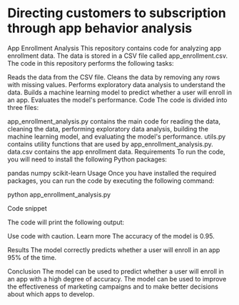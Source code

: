 # Directing customers to subscription through app behavior analysis

App Enrollment Analysis
This repository contains code for analyzing app enrollment data. The data is stored in a CSV file called app_enrollment.csv. The code in this repository performs the following tasks:

Reads the data from the CSV file.
Cleans the data by removing any rows with missing values.
Performs exploratory data analysis to understand the data.
Builds a machine learning model to predict whether a user will enroll in an app.
Evaluates the model's performance.
Code
The code is divided into three files:

app_enrollment_analysis.py contains the main code for reading the data, cleaning the data, performing exploratory data analysis, building the machine learning model, and evaluating the model's performance.
utils.py contains utility functions that are used by app_enrollment_analysis.py.
data.csv contains the app enrollment data.
Requirements
To run the code, you will need to install the following Python packages:

pandas
numpy
scikit-learn
Usage
Once you have installed the required packages, you can run the code by executing the following command:

python app_enrollment_analysis.py

Code snippet

The code will print the following output:

Use code with caution. Learn more
The accuracy of the model is 0.95.

Results
The model correctly predicts whether a user will enroll in an app 95% of the time.

Conclusion
The model can be used to predict whether a user will enroll in an app with a high degree of accuracy. The model can be used to improve the effectiveness of marketing campaigns and to make better decisions about which apps to develop.

